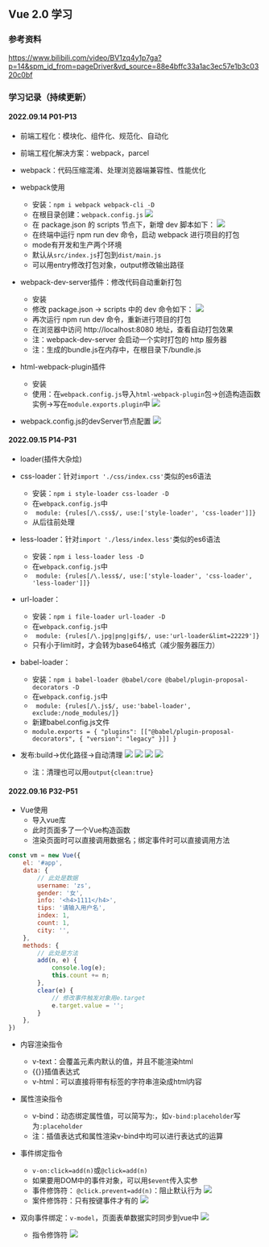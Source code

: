 ## Vue 2.0 学习

### 参考资料 
https://www.bilibili.com/video/BV1zq4y1p7ga?p=14&spm_id_from=pageDriver&vd_source=88e4bffc33a1ac3ec57e1b3c0320c0bf

### 学习记录（持续更新）
#### 2022.09.14 P01-P13
- 前端工程化：模块化、组件化、规范化、自动化
- 前端工程化解决方案：webpack，parcel
- webpack：代码压缩混淆、处理浏览器端兼容性、性能优化
- webpack使用
  - 安装：`npm i webpack webpack-cli -D`
  - 在根目录创建：`webpack.config.js`
   ![](20220914-20220915/images/webpack.config.js.png)
  - 在 package.json 的 scripts 节点下，新增 dev 脚本如下：
   ![](20220914-20220915/images/package.json.png)
  - 在终端中运行 npm run dev 命令，启动 webpack 进行项目的打包
  - mode有开发和生产两个环境
  - 默认从`src/index.js`打包到`dist/main.js`
  - 可以用entry修改打包对象，output修改输出路径

- webpack-dev-server插件：修改代码自动重新打包 
  - 安装
  - 修改 package.json -> scripts 中的 dev 命令如下：
   ![](20220914-20220915/images/webpack-dev-server插件配置.png)
  - 再次运行 npm run dev 命令，重新进行项目的打包
  - 在浏览器中访问 http://localhost:8080 地址，查看自动打包效果
  - 注：webpack-dev-server 会启动一个实时打包的 http 服务器
  - 注：生成的bundle.js在内存中，在根目录下/bundle.js

- html-webpack-plugin插件
  - 安装
  - 使用：在`webpack.config.js`导入`html-webpack-plugin`包->创造构造函数实例->写在`module.exports.plugin`中
   ![](20220914-20220915/images/html-webpack-plugin插件配置.png)

- webpack.config.js的devServer节点配置
 ![](20220914-20220915/images/webpack的devServer节点配置.png) 

 #### 2022.09.15 P14-P31
- loader(插件大杂烩)
- css-loader：针对`import './css/index.css'`类似的es6语法
  - 安装：`npm i style-loader css-loader -D`
  - 在`webpack.config.js`中
  - ` module: {rules[/\.css$/, use:['style-loader', 'css-loader']]}`
  - 从后往前处理
- less-loader：针对`import './less/index.less'`类似的es6语法
  - 安装：`npm i less-loader less -D`
  - 在`webpack.config.js`中
  - ` module: {rules[/\.less$/, use:['style-loader', 'css-loader', 'less-loader']]}`
- url-loader：
  - 安装：`npm i file-loader url-loader -D`
  - 在`webpack.config.js`中
  - ` module: {rules[/\.jpg|png|gif$/, use:'url-loader&limt=22229']}`
  - 只有小于limit时，才会转为base64格式（减少服务器压力）
- babel-loader：
  - 安装：`npm i babel-loader @babel/core @babel/plugin-proposal-decorators -D`
  - 在`webpack.config.js`中
  - ` module: {rules[/\.js$/, use:'babel-loader', exclude:/node_modules/]}`
  - 新建babel.config.js文件
  - `module.exports = {
    "plugins": [["@babel/plugin-proposal-decorators", { "version": "legacy" }]]
}`

- 发布:build->优化路径->自动清理
   ![](20220914-20220915/images/webpack发布1.png)
   ![](20220914-20220915/images/webpack发布2.png)
   ![](20220914-20220915/images/webpack发布3.png)
   ![](20220914-20220915/images/webpack发布4.png)
  - 注：清理也可以用`output{clean:true}`

#### 2022.09.16 P32-P51
- Vue使用
  - 导入vue库
  - 此时页面多了一个Vue构造函数
  - 渲染页面时可以直接调用数据名；绑定事件时可以直接调用方法
```js 
const vm = new Vue({
    el: '#app',
    data: {
        // 此处是数据
        username: 'zs',
        gender: '女',
        info: '<h4>1111</h4>',
        tips: '请输入用户名',
        index: 1,
        count: 1,
        city: '',
    },
    methods: {
        // 此处是方法
        add(n, e) {
            console.log(e);
            this.count += n;
        },
        clear(e) {
            // 修改事件触发对象用e.target
            e.target.value = '';
        }
    },
})
```

- 内容渲染指令
  - v-text：会覆盖元素内默认的值，并且不能渲染html
  - {{}}插值表达式
  - v-html：可以直接将带有标签的字符串渲染成html内容

- 属性渲染指令
  - v-bind：动态绑定属性值，可以简写为:，如`v-bind:placeholder`写为`:placeholder`
  - 注：插值表达式和属性渲染v-bind中均可以进行表达式的运算

- 事件绑定指令
  - `v-on:click=add(n)`或`@click=add(n)`   
  - 如果要用DOM中的事件对象，可以用`$event`传入实参
  - 事件修饰符： `@click.prevent=add(n)`：阻止默认行为
   ![](20220916/images/事件修饰符.png)
  - 案件修饰符：只有按键事件才有的
   ![](20220916/images/按键修饰符.png)

- 双向事件绑定：`v-model`，页面表单数据实时同步到vue中
  ![](20220916/images/双向事件绑定.png)
  - 指令修饰符
   ![](20220916/images/指令修饰符.png)
